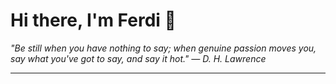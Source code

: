 <h1>Hi there, I'm Ferdi 👋</h1>

<p><em>
  "Be still when you have nothing to say; when genuine passion moves you, say what you've got to say, and say it hot." — D. H. Lawrence
</em></p>

---
